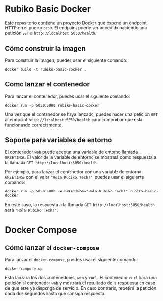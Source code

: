 # Rubiko Basic Docker

Este repositorio contiene un proyecto Docker que expone un endpoint HTTP en el puerto `5050`. El endpoint puede ser accedido haciendo una petición `GET` a `http://localhost:5050/health`.

## Cómo construir la imagen

Para construir la imagen, puedes usar el siguiente comando:

```
docker build -t rubiko-basic-docker .
```

## Cómo lanzar el contenedor

Para lanzar el contenedor, puedes usar el siguiente comando:

```
docker run -p 5050:5000 rubiko-basic-docker
```

Una vez que el contenedor se haya lanzado, puedes hacer una petición `GET` al endpoint `http://localhost:5050/health` para comprobar que está funcionando correctamente.

## Soporte para variables de entorno

El contenedor `web` puede aceptar una variable de entorno llamada `GREETINGS`. El valor de la variable de entorno se mostrará como respuesta a la llamada `GET http://localhost:5050/health`.

Por ejemplo, para lanzar el contenedor con una variable de entorno `GREETINGS` con el valor `"Hola Rubiko Tech!"`, puedes usar el siguiente comando:

```
docker run -p 5050:5000 -e GREETINGS="Hola Rubiko Tech!" rubiko-basic-docker
```

En este caso, la respuesta a la llamada `GET http://localhost:5050/health` será `"Hola Rubiko Tech!"`.

# Docker Compose

## Cómo lanzar el `docker-compose`

Para lanzar el `docker-compose`, puedes usar el siguiente comando:

```
docker-compose up
```

Esto lanzará los dos contenedores, `web` y `curl`. El contenedor `curl` hará una petición al contenedor `web` y mostrará el resultado de la respuesta en caso de que éste ya disponga de servicio. En caso contrario, repetirá la petición cada dos segundos hasta que consiga respuesta.
